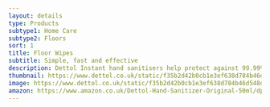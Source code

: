 ```yaml
---
layout: details
type: Products
subtype1: Home Care
subtype2: Floors
sort: 1
title: Floor Wipes
subtitle: Simple, fast and effective
description: Dettol Instant hand sanitisers help protect against 99.99% of germs, with no need for soap or water.
thumbnail: https://www.dettol.co.uk/static/f35b2d42b0cb1e3ef638d784b46d548d/ad85c/azss6bhqtfbqkg9m5lk4.webp
image: https://www.dettol.co.uk/static/f35b2d42b0cb1e3ef638d784b46d548d/ad85c/azss6bhqtfbqkg9m5lk4.webp
amazon: https://www.amazon.co.uk/Dettol-Hand-Sanitizer-Original-50ml/dp/B08HYQW9GP/ref=sr_1_4?keywords=dettol+instant+hand+sanitizer&qid=1661961971&refinements=p_76%3A419158031&rnid=419157031&rps=1&sprefix=dettol+instant+%2Caps%2C80&sr=8-4
---
```


